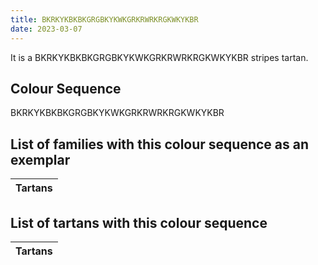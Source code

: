 ```yaml
---
title: BKRKYKBKBKGRGBKYKWKGRKRWRKRGKWKYKBR
date: 2023-03-07
---
```

<no value>

It is a BKRKYKBKBKGRGBKYKWKGRKRWRKRGKWKYKBR stripes tartan.


## Colour Sequence
BKRKYKBKBKGRGBKYKWKGRKRWRKRGKWKYKBR

## List of families with this colour sequence as an exemplar

| Tartans |
|---------------|


## List of tartans with this colour sequence

| Tartans |
|---------------|
